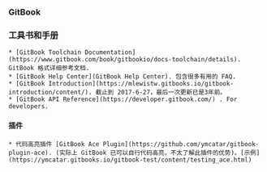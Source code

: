 ### GitBook

### 工具书和手册
    * [GitBook Toolchain Documentation](https://www.gitbook.com/book/gitbookio/docs-toolchain/details). GitBook 格式详细参考文档.
    * [GitBook Help Center](GitBook Help Center). 包含很多有用的 FAQ.
    * [GitBook Introduction](https://mlewistw.gitbooks.io/gitbook-introduction/content/). 截止到 2017-6-27，最后一次更新已是3年前。
    * [GitBook API Reference](https://developer.gitbook.com/) . For developers.

#### 插件
    * 代码高亮插件 [GitBook Ace Plugin](https://github.com/ymcatar/gitbook-plugin-ace). (实际上 GitBook 已可以自行代码高亮，不太了解此插件的优势)。[示例](https://ymcatar.gitbooks.io/gitbook-test/content/testing_ace.html)